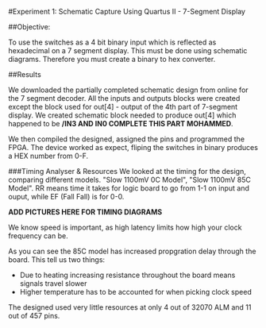 #Experiment 1: Schematic Capture Using Quartus II - 7-Segment Display

##Objective:

To use the switches as a 4 bit binary input which is reflected as hexadecimal on a 7 segment display. This must be done using schematic diagrams. Therefore you must create a binary to hex converter.

##Results

We downloaded the partially completed schematic design from online for the 7 segment decoder. All the inputs and outputs blocks were created except the block used for out[4] - output of the 4th part of 7-segment display. We created schematic block needed to produce out[4] which happened to be **/IN3 AND IN0 COMPLETE THIS PART MOHAMMED**.

We then compiled the designed, assigned the pins and programmed the FPGA. The device worked as expect, fliping the switches in binary produces a HEX number from 0-F.

###Timing Analyser & Resources
We looked at the timing for the design, comparing different models. "Slow 1100mV 0C Model", "Slow 1100mV 85C Model". RR means time it takes for logic board to go from 1-1 on input and ouput, while EF (Fall Fall) is for 0-0. 

**ADD PICTURES HERE FOR TIMING DIAGRAMS**

We know speed is important, as high latency limits how high your clock frequency can be.

As you can see the 85C model has increased propgration delay through the board. This tell us two things: 
* Due to heating increasing resistance throughout the board means signals travel slower
* Higher temperature has to be accounted for when picking clock speed

The designed used very little resources at only 4 out of 32070 ALM and 11 out of 457 pins.
